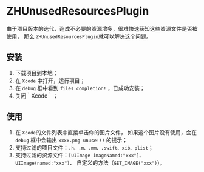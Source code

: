 # ZHUnusedResourcesPlugin
由于项目版本的迭代，造成不必要的资源增多，很难快速获知这些资源文件是否被使用，
那么 `ZHUnusedResourcesPlugin`就可以解决这个问题。

## 安装
1. 下载项目到本地； 
2. 在 `Xcode` 中打开，运行项目； 
3. 在 `debug` 框中看到 `files completion!` ，已成功安装；
4. 关闭｀Xcode｀；

## 使用
1. 在 `Xcode`的文件列表中直接单击你的图片文件，
如果这个图片没有使用，会在 `debug` 框中会输出 `xxxx.png unuse!!!` 的提示；
2. 支持过滤的项目文件：`.h、.m、.mm、.swift、xib、plist`；
3. 支持过滤的资源文件：`[UIImage imageNamed:"xxx"]`、`UIImage(named:"xxx")`、 
自定义的方法（`GET_IMAGE("xxx")`）。
